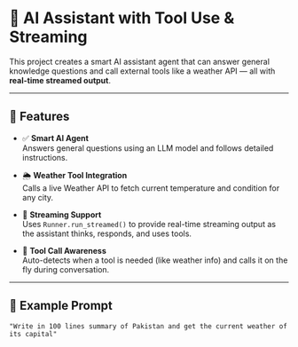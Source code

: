 # 🤖 AI Assistant with Tool Use & Streaming

This project creates a smart AI assistant agent that can answer general knowledge questions and call external tools like a weather API — all with **real-time streamed output**.

---

## 🚀 Features

- ✅ **Smart AI Agent**  
  Answers general questions using an LLM model and follows detailed instructions.

- 🌦️ **Weather Tool Integration**  
  Calls a live Weather API to fetch current temperature and condition for any city.

- 🔄 **Streaming Support**  
  Uses `Runner.run_streamed()` to provide real-time streaming output as the assistant thinks, responds, and uses tools.

- 🧰 **Tool Call Awareness**  
  Auto-detects when a tool is needed (like weather info) and calls it on the fly during conversation.

---

## 🧪 Example Prompt

```text
"Write in 100 lines summary of Pakistan and get the current weather of its capital"
